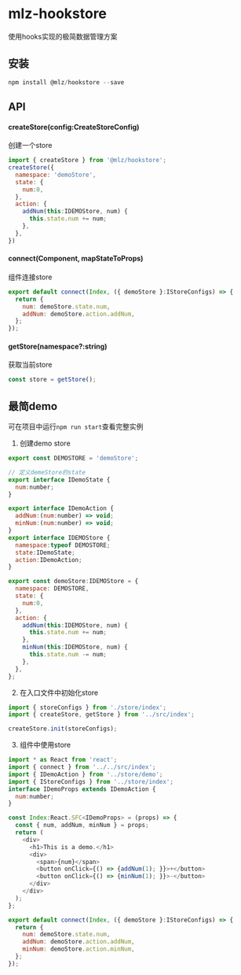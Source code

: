 # mlz-hookstore
使用hooks实现的极简数据管理方案

## 安装
```js
npm install @mlz/hookstore --save
```
## API

#### createStore(config:CreateStoreConfig)
创建一个store
```js
import { createStore } from '@mlz/hookstore';
createStore({
  namespace: 'demoStore',
  state: {
    num:0,
  },
  action: {
    addNum(this:IDEMOStore, num) {
      this.state.num += num;
    },
  },
})
```

#### connect(Component, mapStateToProps)
组件连接store
```js
export default connect(Index, ({ demoStore }:IStoreConfigs) => {
  return {
    num: demoStore.state.num,
    addNum: demoStore.action.addNum,
  };
});

```

#### getStore(namespace?:string)
获取当前store
```js
const store = getStore();
```


## 最简demo
可在项目中运行`npm run start`查看完整实例

1. 创建demo store
```js
export const DEMOSTORE = 'demoStore';

// 定义demeStore的state
export interface IDemoState {
  num:number;
}

export interface IDemoAction {
  addNum:(num:number) => void;
  minNum:(num:number) => void;
}
export interface IDEMOStore {
  namespace:typeof DEMOSTORE;
  state:IDemoState;
  action:IDemoAction;
}

export const demoStore:IDEMOStore = {
  namespace: DEMOSTORE,
  state: {
    num:0,
  },
  action: {
    addNum(this:IDEMOStore, num) {
      this.state.num += num;
    },
    minNum(this:IDEMOStore, num) {
      this.state.num -= num;
    },
  },
};
```
2. 在入口文件中初始化store
```js
import { storeConfigs } from './store/index';
import { createStore, getStore } from '../src/index';

createStore.init(storeConfigs);
```

3. 组件中使用store
```js
import * as React from 'react';
import { connect } from '../../src/index';
import { IDemoAction } from '../store/demo';
import { IStoreConfigs } from '../store/index';
interface IDemoProps extends IDemoAction {
  num:number;
}

const Index:React.SFC<IDemoProps> = (props) => {
  const { num, addNum, minNum } = props;
  return (
    <div>
      <h1>This is a demo.</h1>
      <div>
        <span>{num}</span>
        <button onClick={() => {addNum(1); }}>+</button>
        <button onClick={() => {minNum(1); }}>-</button>
      </div>
    </div>
  );
};

export default connect(Index, ({ demoStore }:IStoreConfigs) => {
  return {
    num: demoStore.state.num,
    addNum: demoStore.action.addNum,
    minNum: demoStore.action.minNum,
  };
});
```